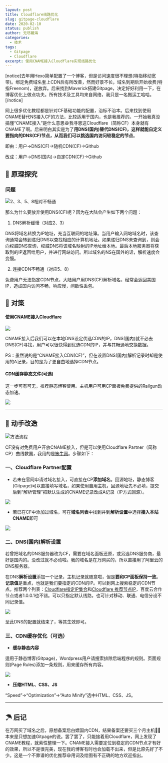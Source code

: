```yaml
---
layout: post
title: Cloudflare线路优化
slug: gitpage-cloudflare
date: 2020-02-10
status: publish
author: 无尽藏海
categories: 
  - 技术
tags:
  - Gitpage
  - Cloudflare
excerpt: 使用CNAME接入Cloudflare实现线路优化
---
```


[notice]去年用Hexo简单配置了一个博客，但是访问速度很不理想(特指移动宽带)。绑定免费域名套上CDN后有所改善，然而好景不长，域名到期后开始收费(特指Freenom)，遂放弃。后来找到Maverick搭建Gitpage，决定好好利用一下，在博客优化上做点功夫。所有技术及工具均来自网络，我只是一名搬运工哈哈。[/notice]

网上很多优化教程都是针对CF基础功能的配置，治标不治本。后来找到使用CNAME替代NS接入CF的方法，比较适用于国内，也是我推荐的。一开始我真没搞懂“CNAME接入”是什么意思😆我寻思这Cloudflare（简称CF）本身就有CNAME了啊。后来明白其实是为了**用DNS(国内)替代DNS(CF)，这样就能自定义要指向的DNS(CF)节点，从而我们可以挑选国内访问较稳定的节点**。

即由：用户->DNS(CF)->随机CDN(CF)->Github

改成：用户->DNS(国内)->自定CDN(CF)->Github



## 🧪 原理探究

### 问题

![2、3、5、8相对不畅通](assets/Cloudflare-1.webp)

那么为什么要放弃使用DNS(CF)呢？因为在大陆会产生如下两个问题：

1. DNS解析缓慢（对应2、3）

DNS将域名转换为IP地址，充当互联网的地址簿。当用户输入网站域名时，该查询通常会转到递归DNS以查找相应的计算机地址。如果递归DNS未查询到，则会向权威DNS查询，权威DNS将该域名映射的IP地址给本地。最后本地服务器将获取到的IP返回给用户，并进行网站访问。所以域名的NS在国外的话，解析速度会变慢。

2. 连接CDN不畅通（对应5、8）

免费用户无法指定CDN节点，大陆用户用DNS(CF)解析域名，经常会返回美国IP，造成国内访问不畅，响应慢，间歇性丢包。



## 🎈 对策

#### 使用CNAME接入Cloudflare

![](assets/Cloudflare-2.webp)

CNAME接入后我们可以在本地DNS设定优选CDN的IP，DNS(国内)就不必去DNS(CF)寻找，用户可以很快得到优选CDN的IP，并与其畅通地交换数据。

PS：虽然说的是“CNAME接入CDN(CF)”，但在设置DNS(国内)解析记录时却是使用的A记录，目的是为了更自由地选择CDN节点。

#### CDN缓存静态文件(可选)

这一步可有可无，推荐静态博客使用。主机用户可用CP面板免费提供的Railgun动态加速。

![](assets/Cloudflare-3.webp)

---



## 🔧 动手改造

![方法流程](assets/step.webp)

CF没有对免费用户开放CNAME接入，但是可以使用Cloudflare Partner（简称CP）曲线救国，我用的是[笨牛网](https://cdn.bnxb.com)。步骤如下：

### 一、Cloudflare Partner配置

- 若未在官网申请过域名接入，可直接在CP**添加域名**。回源地址，静态博客(Gitpage)可以直接填写域名，如果使用自用主机，回源地址先不必填，提交后到“解析管理”把默认生成的CNAME记录改成A记录（IP方式回源）。

![](assets/2020-02-11-10-56-35.png)

- 若已在CF中添加过域名，可在**域名列表**中找到并到**解析设置**中选择**接入本站CNAME**即可

![](assets/2020-02-11-10-48-23.png)

### 二、DNS(国内)解析设置

若曾把域名的DNS服务器改为CF，需要在域名面板还原，或另选DNS服务商，最好是国内的。没改过就不必动啦。我的域名是在万网买的，所以直接用了阿里云的DNS服务器。

在DNS**解析设置**添加一个记录，主机记录就随意啦，但是**要和CP面板保持一致**。**记录值**是重点，也就是我们要指定的CDN的IP。可以到网上搜索稳定的CDN节点。推荐两个列表：[Cloudflare指定IP集合](https://wzfou.com/question/11632/)和[Cloudflare 推荐节点IP](https://www.iamhippo.com/2019-06/866.html)，百度云合作节点或者1.0.0.1也不错。可以只指定默认线路，也可针对移动、联通、电信分设不同记录值。

![](assets/2020-02-11-11-16-23.png)

至此DNS的配置就结束了，等其生效即可。

### 三、CDN缓存优化（可选）

- **缓存静态内容**

适用于静态博客(Gitpage)，Wordpress用户请搜索排除后端程序的规则。页面规则(Page Rules)添加一条规则，用来缓存所有内容。

![](assets/2020-02-11-16-51-15.png)

- **压缩HTML、CSS、JS**

“Speed”->“Optimization”->“Auto Minify”选中HTML、CSS、JS。

---



## ☂ 后记

在万网买了域名之后，原想备案后白嫖国内CDN，结果备案还要买三个月主机🤦‍♂️本来是只想加速Gitpage的说。罢了罢了，只能接着用Cloudflare，网上发现了CNAME教程，就索性整理一下。CNAME接入需要定位到稳定的CDN节点才有好的效果，所以不是很完美，现在我的博客有时也会加载不出来，但是比原先好了不少。这是一个不靠谱的优化推荐😆用词及绘图有不正确的地方欢迎指出。
